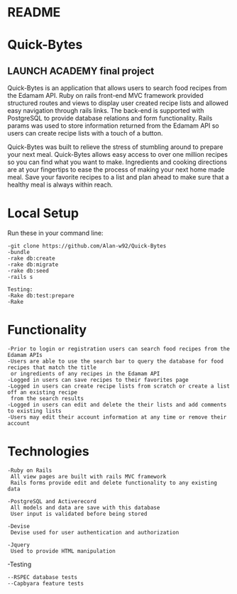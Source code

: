 # README

# Quick-Bytes

## LAUNCH ACADEMY final project

Quick-Bytes is an application that allows users to search food recipes from the Edamam API. Ruby on rails front-end MVC framework provided structured routes and views to display user created recipe lists and allowed easy navigation through rails links. The back-end is supported with PostgreSQL to provide database relations and form functionality. Rails params was used to store information returned from the Edamam API so users can create recipe lists with a touch of a button. 

Quick-Bytes was built to relieve the stress of stumbling around to prepare your next meal. Quick-Bytes allows easy access to over one million recipes so you can find what you want to make. Ingredients and cooking directions are at your fingertips to ease the process of making your next home made meal. Save your favorite recipes to a list and plan ahead to make sure that a healthy meal is always within reach.


# Local Setup

Run these in your command line:
```
-git clone https://github.com/Alan-w92/Quick-Bytes
-bundle
-rake db:create
-rake db:migrate
-rake db:seed
-rails s

Testing:
-Rake db:test:prepare
-Rake
```


# Functionality

```
-Prior to login or registration users can search food recipes from the Edamam APIs
-Users are able to use the search bar to query the database for food recipes that match the title 
 or ingredients of any recipes in the Edamam API
-Logged in users can save recipes to their favorites page
-Logged in users can create recipe lists from scratch or create a list off an existing recipe 
 from the search results
-Logged in users can edit and delete the their lists and add comments to existing lists
-Users may edit their account information at any time or remove their account
```

# Technologies
```
-Ruby on Rails
 All view pages are built with rails MVC framework
 Rails forms provide edit and delete functionality to any existing data
```
```
-PostgreSQL and Activerecord
 All models and data are save with this database
 User input is validated before being stored
```
```
-Devise
 Devise used for user authentication and authorization
```
```
-Jquery
 Used to provide HTML manipulation
```
-Testing
```
--RSPEC database tests
--Capbyara feature tests
```


